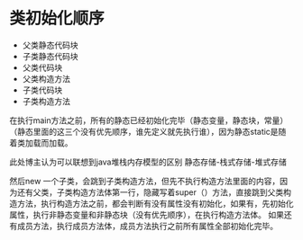 # 类初始化顺序

* 父类静态代码块
* 子类静态代码块
* 父类代码块
* 父类构造方法
* 子类代码块
* 子类构造方法

在执行main方法之前，所有的静态已经初始化完毕（静态变量，静态块，常量）（静态里面的这三个没有优先顺序，谁先定义就先执行谁），因为静态static是随着类加载而加载。

此处博主认为可以联想到java堆栈内存模型的区别
静态存储-栈式存储-堆式存储

然后new 一个子类，会跳到子类构造方法，但先不执行构造方法里面的内容，因为还有父类，子类构造方法体第一行，隐藏写着super（）方法，直接跳到父类构造方法，执行构造方法之前，都会判断有没有属性没有初始化，如果有，先初始化属性，执行非静态变量和非静态块（没有优先顺序），在执行构造方法体。
如果还有成员方法，执行成员方法体，成员方法执行之前所有属性全部初始化完毕。